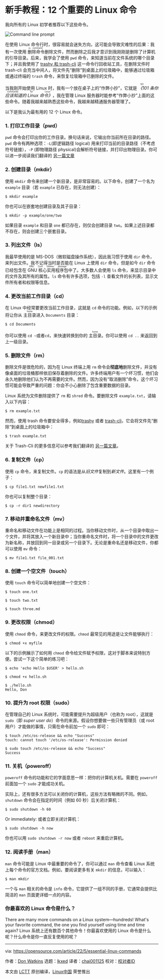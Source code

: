 [#]: subject: "12 essential Linux commands for beginners"
[#]: via: "https://opensource.com/article/22/5/essential-linux-commands"
[#]: author: "Don Watkins https://opensource.com/users/don-watkins"
[#]: collector: "lkxed"
[#]: translator: "chai001125"
[#]: reviewer: " "
[#]: publisher: " "
[#]: url: " "

新手教程：12 个重要的 Linux 命令
======
我向所有的 Linux 初学者推荐以下这些命令。

![Command line prompt][1]

在使用 Linux 命令行时，很容易就会迷失方向，这可能会导致灾难性的后果：我有一次使用 <ruby> 删除命令<rt> `rm` command </rt> </ruby> 删除文件，然而删除之后我才意识到我刚刚是删除了计算机的引导目录。后来，我学会了使用 `pwd` 命令，来知道当前在文件系统的哪个目录下；并且我使用了 [trashy 和 trash-cli][2] 这一命令行回收站工具，在删除文件时 trash-cli 会充当中间人，将文件先“删除”到桌面上的垃圾箱中，能够通过垃圾箱或通过终端的 `trash` 命令，来恢复垃圾箱中已删除的文件。

当我刚开始使用 Linux 时，我有一个放在桌子上的“作弊小抄”，它就是 <ruby> *《101 条你应该知道的 Linux 命令》*<rt> 101 commands for Linux </rt> </ruby> ，我在管理 Linux 服务器时能参考“作弊小抄”上面的这些命令。随着我越来越熟悉这些命令，我越来越精通服务器管理了。

以下是我认为最有用的 12 个 Linux 命令。

### 1. 打印工作目录（pwd）

`pwd` 命令会打印出你的工作目录。换句话来说，它输出你当前所在目录的路径。`pwd` 命令有两种选项：`-L`(即逻辑路径 logical) 用来打印当前的目录路径（不考虑符号链接），`-P` (即物理路径 physical)会解析符号链接，并打印出物理目录。你可以进一步阅读我们翻译的 [另一篇文章](https://linux.cn/article-4356-1.html)

### 2. 创建目录（mkdir）

使用 `mkdir` 命令来创建一个新目录，是非常容易的。以下命令，创建了一个名为 `example` 目录（若 `example` 已存在，则无法创建）：

```
$ mkdir example
```

你也可以在嵌套地创建目录及其子目录：

```
$ mkdir -p example/one/two
```

如果目录 `example` 和目录 `one` 都已存在，则仅会创建目录 `two`。如果上述目录都不存在，则会创建三个嵌套目录。

### 3. 列出文件（ls）

我最早使用的是 MS-DOS（微软磁盘操作系统），因此我习惯于使用 `dir` 命令，来列出文件。我不记得当时是否能在 Linux 上使用 `dir` 命令，但是如今 `dir` 命令已经包含在 <ruby> GNU 核心实用程序包 <rt> GNU Core Utilities package </rt></ruby> 中了。大多数人会使用 `ls` 命令，来显示目录中的文件及其所有的属性。`ls` 命令有许多选项，包括 `-l` 查看文件的长列表，显示文件所有者和权限等信息。

### 4. 更改当前工作目录（cd）

在 Linux 中经常要更改当前工作目录，这就是 `cd` 命令的功能。例如，以下的示例将让你从 <ruby> 主目录 <rt> home </rt></ruby>进入 `Documents` 目录：

```
$ cd Documents
```

你可以使用 `cd ~`或者`cd`，来快速转换到你的 <ruby> 主目录 <rt> home </rt></ruby>。你可以使用 `cd ..` 来返回到上一级目录。

### 5. 删除文件（rm）

删除文件是很危险的，因为在 Linux 终端上用 `rm` 命令会**彻底地**删除文件，并没有像桌面的垃圾桶那样依旧保存着删除的文件。许多终端用户有一个坏习惯，他们会永久地删除他们认为不再需要的文件。然而，因为没有“取消删除”命令，这个坏习惯可能会导致严重的问题：你会不小心删除了包含重要数据的目录。

Linux 系统为文件删除提供了 `rm` 和 `shred` 命令。要删除文件 `example.txt`，请输入以下内容：

```
$ rm example.txt
```

然而，使用 trash 命令要安全得多，例如[trashy][3] 或者 [trash-cli][4]，它会将文件先“删除”到桌面上的垃圾箱中：

```
$ trash example.txt
```

关于 Trash-Cli 的更多信息可以参考我们翻译的 [另一篇文章](https://linux.cn/article-10029-1.html)。

### 6. 复制文件（cp）

使用 `cp` 命令，来复制文件。`cp` 的语法是从*旧文件*复制到*新文件*。这里有一个例子：

```
$ cp file1.txt newfile1.txt
```

你也可以复制整个目录：

```
$ cp -r dir1 newdirectory
```

### 7. 移动并重命名文件（mv）

重命名和移动文件在功能上是相同的过程。当你移动文件时，从一个目录中取出一个文件，并将其放入一个新目录中；当你重命名文件时，将一个目录中的文件更改为新名称，并放回到同一目录或另一个目录下。无论是重命名还是移动文件，你都可以使用 `mv` 命令：

```
$ mv file1.txt file_001.txt
```

### 8. 创建一个空文件（touch）

使用 `touch` 命令可以简单地创建一个空文件：

```
$ touch one.txt

$ touch two.txt

$ touch three.md
```

### 9. 更改权限（chmod）

使用 `chmod` 命令，来更改文件的权限。`chmod` 最常见的用途是让文件能够执行：

```
$ chmod +x myfile
```

以下的示例展示了如何用 `chmod` 命令给文件赋予权限，这对于脚本来说特别方便。尝试一下这个简单的练习吧：

```
$ echo 'echo Hello $USER' > hello.sh

$ chmod +x hello.sh

$ ./hello.sh
Hello, Don
```

### 10. 提升为 root 权限（sudo）

在管理自己的 Linux 系统时，可能需要提升为超级用户（也称为 root），这就是 `sudo`（即 *super user do*）命令的来源。假设你想要做一些只有管理员（或 root 用户）才能做的事情，只需在命令前加一个 `sudo` 即可：

```
$ touch /etc/os-release && echo "Success"
touch: cannot touch '/etc/os-release': Permission denied

$ sudo touch /etc/os-release && echo "Success"
Success
```

### 11. 关机（poweroff）

`poweroff` 命令的功能和它的字面意思一样：把你的计算机关机。需要在 `poweroff` 前面加一个 `sudo` 才能成功关机。

实际上，还有很多方法可以关闭你的计算机，这些方法有略微的不同。例如，`shutdown` 命令会在指定的时间（例如 60 秒）后关闭计算机：

```
$ sudo shutdown -h 60
```

Or immediately:
或者立即关闭计算机：

```
$ sudo shutdown -h now
```

你也可以用 `sudo shutdown -r now` 或者 `reboot` 来重启计算机。

### 12. 阅读手册（man）

`man` 命令可能是 Linux 中最重要的命令了，你可以通过 `man` 命令查看 Linux 系统上每个命令的官方文档。例如，要阅读更多有关 `mkdir` 的信息，可以输入：

```
$ man mkdir
```

一个与 `man` 相关的命令是 `info` 命令，它提供了一组不同的手册，它通常会提供比简洁的 `man` 页面更详细一点的内容。

### 你最喜欢的 Linux  命令是什么？

There are many more commands on a Linux system—hundreds! What's your favorite command, the one you find yourself using time and time again?
Linux 系统上还有数百个其他命令！你最喜欢使用的 Linux 命令是什么呢？什么命令是你一直反复使用的呢？

--------------------------------------------------------------------------------

via: https://opensource.com/article/22/5/essential-linux-commands

作者：[Don Watkins][a]
选题：[lkxed][b]
译者：[chai001125](https://github.com/chai001125)
校对：[校对者ID](https://github.com/校对者ID)

本文由 [LCTT](https://github.com/LCTT/TranslateProject) 原创编译，[Linux中国](https://linux.cn/) 荣誉推出

[a]: https://opensource.com/users/don-watkins
[b]: https://github.com/lkxed
[1]: https://opensource.com/sites/default/files/lead-images/command_line_prompt.png
[2]: https://www.redhat.com/sysadmin/recover-file-deletion-linux
[3]: https://gitlab.com/trashy/trashy
[4]: https://github.com/andreafrancia/trash-cli
